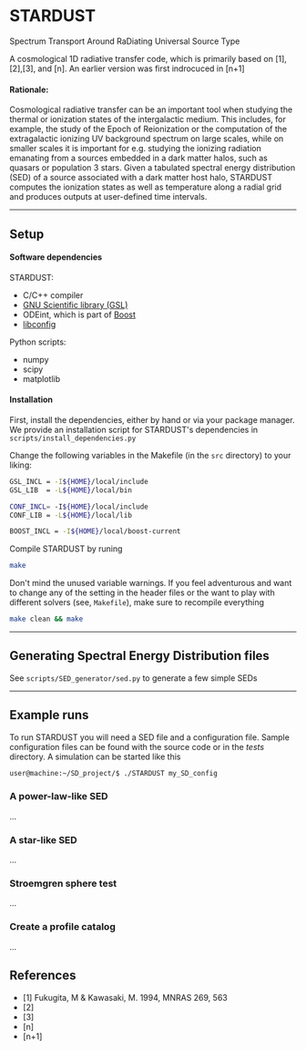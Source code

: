 # STARDUST
Spectrum Transport Around RaDiating Universal Source Type

A cosmological 1D radiative transfer code, which is primarily based on [1], [2],[3], and [n]. An earlier version was first indrocuced in [n+1]

#### Rationale:

Cosmological radiative transfer can be an important tool when studying the thermal or ionization states of the 
intergalactic medium. This includes, for example, the study of the Epoch of Reionization or the computation of the 
extragalactic ionizing UV background spectrum on large scales, while on smaller scales it is important for e.g. 
studying the ionizing radiation emanating from a sources embedded in a dark matter halos, such as quasars or population 3 stars. 
Given a tabulated spectral energy distribution (SED) of a source associated with a dark matter host halo, STARDUST computes the ionization states as well as temperature along a radial grid and produces outputs at user-defined time intervals. 

---

## Setup

#### Software dependencies
STARDUST:
* C/C++ compiler
* [GNU Scientific library (GSL)](https://www.gnu.org/software/gsl/) 
* ODEint, which is part of [Boost](http://www.boost.org/)
* [libconfig](https://github.com/hyperrealm/libconfig)

Python scripts:
* numpy
* scipy
* matplotlib

#### Installation
First, install the dependencies, either by hand or via your package manager. We provide an installation script for 
STARDUST's dependencies in `scripts/install_dependencies.py`

Change the following variables in the Makefile (in the `src` directory) to your liking:

```bash
GSL_INCL = -I${HOME}/local/include
GSL_LIB  = -L${HOME}/local/bin

CONF_INCL= -I${HOME}/local/include
CONF_LIB = -L${HOME}/local/lib

BOOST_INCL = -I${HOME}/local/boost-current
```
Compile STARDUST by runing 
```bash
make
```
Don't mind the unused variable warnings. If you feel adventurous and want to change any of the setting in the header files or the want to play with different solvers (see, `Makefile`), make sure to recompile everything
```bash
make clean && make
```


---

## Generating Spectral Energy Distribution files

See `scripts/SED_generator/sed.py` to generate a few simple SEDs


---

## Example runs 


To run STARDUST you will need a SED file and a configuration file. Sample configuration files can be found with the source code or in the *tests* directory. A simulation can be started like this
```bash
user@machine:~/SD_project/$ ./STARDUST my_SD_config 
```



### A power-law-like SED
...

### A star-like SED 
...

### Stroemgren sphere test
...

### Create a profile catalog
...



## References

* [1] Fukugita, M & Kawasaki, M. 1994, MNRAS 269, 563
* [2]
* [3]
* [n]
* [n+1]

